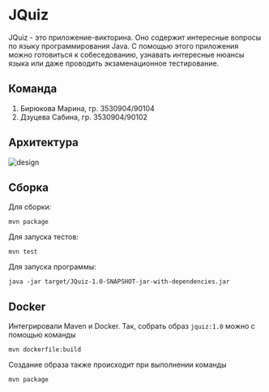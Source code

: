 # JQuiz

JQuiz - это приложение-викторина. Оно содержит интересные вопросы по языку программирования Java. С помощью этого приложения можно готовиться к собеседованию, узнавать интересные нюансы языка или даже проводить экзаменационное тестирование.

## Команда
1. Бирюкова Марина, гр. 3530904/90104
2. Дзуцева Сабина, гр. 3530904/90102


 ## Архитектура 

![design](https://user-images.githubusercontent.com/65218499/137969355-d7ffaeb6-3c6f-4c03-82de-b50540c4233e.png)

 ## Сборка
 
 Для сборки:
 
 `mvn package`
 
 Для запуска тестов:
 
 `mvn test`
 
 Для запуска программы:
 
 `java -jar target/JQuiz-1.0-SNAPSHOT-jar-with-dependencies.jar`

 ## Docker
 
 Интегрировали Maven и Docker. Так, собрать образ `jquiz:1.0` можно с помощью команды

 `mvn dockerfile:build`
 
 Создание образа также происходит при выполнении команды
 
 `mvn package`
 
 
